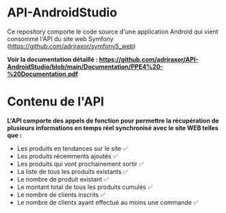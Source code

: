 # API-AndroidStudio
Ce repository comporte le code source d'une application Android qui vient consommé l'API du site web Symfony (https://github.com/adriraxor/symfony5_web)

**Voir la documentation détaillé : https://github.com/adriraxor/API-AndroidStudio/blob/main/Documentation/PPE4%20-%20Documentation.pdf**

# Contenu de l'API

**L'API comporte des appels de fonction pour permettre la récupération de plusieurs informations en temps réel synchronisé avec le site WEB telles que :**
- Les produits en tendances sur le site ✅
- Les produits récemments ajoutés ✅
- Les produits qui vont prochainement sortir ✅
- La liste de tous les produits existants ✅
- Le nombre de produit existant ✅
- Le montant total de tous les produits cumulés ✅
- Le nombre de clients inscrits ✅
- Le nombre de clients ayant effectué au moins une commande ✅
